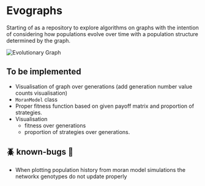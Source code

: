 # Evographs
Starting of as a repository to explore algorithms on graphs with the intention of considering how populations evolve over time with a population structure determined by the graph.

![Evolutionary Graph](https://user-images.githubusercontent.com/71151811/271765284-d7300f23-0707-46d5-8fe8-f2f0fe612066.png)

## To be implemented
* Visualisation of graph over generations (add generation number value counts visualisation)
* `MoranModel` class
* Proper fitness function based on given payoff matrix and proportion of strategies.
* Visualisation
    - fitness over generations
    - proportion of strategies over generations.

## :beetle: known-bugs :bug:
* When plotting population history from moran model simulations the networkx genotypes do not update properly